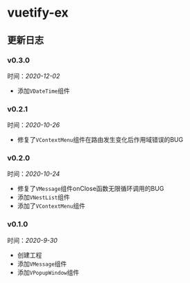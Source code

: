 vuetify-ex
===
更新日志
---

### v0.3.0
时间：*2020-12-02*
- 添加`VDateTime`组件  

### v0.2.1
时间：*2020-10-26*
- 修复了`VContextMenu`组件在路由发生变化后作用域错误的BUG

### v0.2.0
时间：*2020-10-24*  
- 修复了`VMessage`组件onClose函数无限循环调用的BUG  
- 添加`VNestList`组件  
- 添加了`VContextMenu`组件


### v0.1.0   
时间：*2020-9-30*  
- 创建工程  
- 添加`VMessage`组件  
- 添加`VPopupWindow`组件  